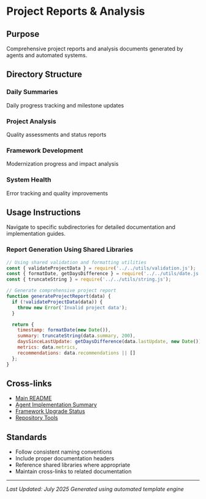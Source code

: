 # Project Reports & Analysis

## Purpose

Comprehensive project reports and analysis documents generated by agents and automated systems.

## Directory Structure

### Daily Summaries
Daily progress tracking and milestone updates

### Project Analysis
Quality assessments and status reports

### Framework Development
Modernization progress and impact analysis

### System Health
Error tracking and quality improvements

## Usage Instructions

Navigate to specific subdirectories for detailed documentation and implementation guides.

### Report Generation Using Shared Libraries

```javascript
// Using shared validation and formatting utilities
const { validateProjectData } = require('../../utils/validation.js');
const { formatDate, getDaysDifference } = require('../../utils/date.js');
const { truncateString } = require('../../utils/string.js');

// Generate comprehensive project report
function generateProjectReport(data) {
  if (!validateProjectData(data)) {
    throw new Error('Invalid project data');
  }

  return {
    timestamp: formatDate(new Date()),
    summary: truncateString(data.summary, 200),
    daysSinceLastUpdate: getDaysDifference(data.lastUpdate, new Date()),
    metrics: data.metrics,
    recommendations: data.recommendations || []
  };
}
```

## Cross-links

- [Main README](/README.md)
- [Agent Implementation Summary](/agents/AGENT_IMPLEMENTATION_SUMMARY.md)
- [Framework Upgrade Status](framework-upgrade-status-2025-07-28.md)
- [Repository Tools](/docs/tools/README.md)

## Standards

- Follow consistent naming conventions
- Include proper documentation headers
- Reference shared libraries where appropriate
- Maintain cross-links to related documentation

---

*Last Updated: July 2025*
*Generated using automated template engine*
